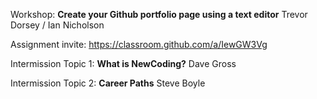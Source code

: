 Workshop: **Create your Github portfolio page using a text editor** Trevor Dorsey / Ian Nicholson

Assignment invite: https://classroom.github.com/a/IewGW3Vg

Intermission Topic 1: **What is NewCoding?** Dave Gross

Intermission Topic 2: **Career Paths** Steve Boyle
